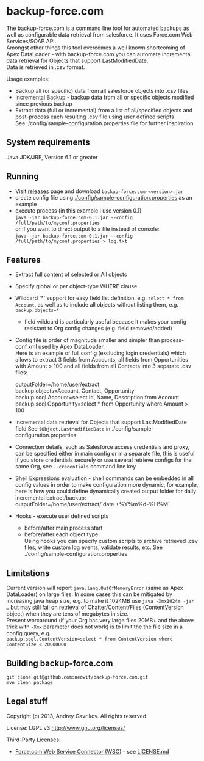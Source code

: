 # backup-force.com

The backup-force.com is a command line tool for automated backups as well as configurable data retrieval from salesforce.
It uses Force.com Web Services/SOAP API.  
Amongst other things this tool overcomes a well known shortcoming of Apex DataLoader - with backup-force.com you can automate incremental data retrieval for Objects that support LastModifiedDate.  
Data is retrieved in .csv format.  
  
Usage examples:  
* Backup all (or specific) data from all salesforce objects into .csv files  
* Incremental Backup - backup data from all or specific objects modified since previous backup  
* Extract data (full or incremental) from a list of all/specified objects and post-process each resulting .csv file using user defined scripts  
See ./config/sample-configuration.properties file for further inspiration


## System requirements

Java JDK/JRE, Version 6.1 or greater

## Running

* Visit [releases](https://github.com/neowit/backup-force.com/releases) page and download `backup-force.com-<version>.jar`
* create config file using [./config/sample-configuration.properties](https://github.com/neowit/backup-force.com/blob/master/config/sample-configuration.properties) as an example
* execute process (in this example I use version 0.1)  
  `java -jar backup-force.com-0.1.jar --config /full/path/to/myconf.properties`  
  or if you want to direct output to a file instead of console:  
  `java -jar backup-force.com-0.1.jar --config /full/path/to/myconf.properties > log.txt`  


## Features

* Extract full content of selected or All objects
* Specify global or per object-type WHERE clause
* Wildcard '*' support for easy field list definition, e.g. `select * from Account`, as well as to include all objects without listing them, e.g. `backup.objects=*`
  - field wildcard is particularly useful because it makes your config resistant to Org config changes (e.g. field removed/added)
* Config file is order of magnitude smaller and simpler than process-conf.xml used by Apex DataLoader.  
	Here is an example of full config (excluding login credentials) which allows to extract 3 fields from Accounts, all fields from Opportunities with Amount > 100 and all fields from all Contacts into 3 separate .csv files:  
	
    outputFolder=/home/user/extract  
    backup.objects=Account, Contact, Opportunity  
    backup.soql.Account=select Id, Name, Description from Account  
    backup.soql.Opportunity=select * from Opportunity where Amount > 100
	
* Incremental data retrieval for Objects that support LastModifiedDate field
    See `$Object.LastModifiedDate` in ./config/sample-configuration.properties
* Connection details, such as Salesforce access credentials and proxy, can be specified either in main config or in a separate file, this is useful if you store credentials securely or use several retrieve configs for the same Org, see `--credentials` command line key
* Shell Expressions evaluation - shell commands can be embedded in all config values in order to make configuration more dynamic, for example, here is how you could define dynamically created output folder for daily incremental extract/backup:   
    outputFolder=/home/user/extract/\`date +%Y%m%d-%H%M\`
* Hooks - execute user defined scripts  
	- before/after main process start
	- before/after each object type  
Using hooks you can specify custom scripts to archive retrieved .csv files, write custom log events, validate results, etc. See ./config/sample-configuration.properties


## Limitations

Current version will report `java.lang.OutOfMemoryError` (same as Apex DataLoader) on large files. In some cases this can be mitigated by increasing java heap size, e.g. to make it 1024MB use `java -Xmx1024m -jar …` but may still fail on retrieval of Chatter/Content/Files (ContentVersion object) when they are tens of megabytes in size.  
Present worcaround (if your Org has very large files 20MB+ and the above trick with `-Xmx` parameter does not work) is to limit the the file size in a config query, e.g.  
`backup.soql.ContentVersion=select * from ContentVersion where ContentSize < 20000000`  

 

## Building backup-force.com
    git clone git@github.com:neowit/backup-force.com.git
    mvn clean package

## Legal stuff

Copyright (c) 2013, Andrey Gavrikov. All rights reserved.

License: LGPL v3 <http://www.gnu.org/licenses/>

Third-Party Licenses:  
* [Force.com Web Service Connector (WSC)](https://github.com/forcedotcom/wsc) - see [LICENSE.md](https://github.com/forcedotcom/wsc/blob/master/LICENSE.md)
